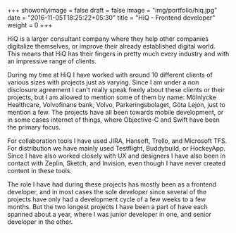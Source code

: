 +++
showonlyimage = false
draft = false
image = "img/portfolio/hiq.jpg"
date = "2016-11-05T18:25:22+05:30"
title = "HiQ - Frontend developer"
weight = 0
+++

HiQ is a larger consultant company where they help other companies digitalize themselves, or improve their already established digital world. This means that HiQ has their fingers in pretty much every industry and with an impressive range of clients.
<!--more-->

During my time at HiQ I have worked with around 10 different clients of various sizes with projects just as varying. Since I am under a non disclosure agreement I can't really speak freely about these clients or their projects, but I am allowed to mention some of them by name: Mölnlycke Healthcare, Volvofinans bank, Volvo, Parkeringsbolaget, Göta Lejon, just to mention a few. The projects have all been towards mobile development, or in some cases internet of things, where Objective-C and Swift have been the primary focus.

For collaboration tools I have used JIRA, Hansoft, Trello, and Microsoft TFS. For distribution we have mainly used Testflight, Buddybuild, or HockeyApp. Since I have also worked closely with UX and designers I have also been in contact with Zeplin, Sketch, and Invision, even though I have never created content in these tools.

The role I have had during these projects has mostly been as a frontend developer, and in most cases the sole developer since several of the projects have only had a development cycle of a few weeks to a few months. But the two longest projects I have been a part of have each spanned about a year, where I was junior developer in one, and senior developer in the other.